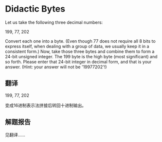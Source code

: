 # Didactic Bytes

Let us take the following three decimal numbers:

199, 77, 202

Convert each one into a byte. (Even though 77 does not require all 8 bits to express itself, when dealing with a group of data, we usually keep it in a consistent form.) Now, take those three bytes and combine them to form a 24-bit unsigned integer. The 199 byte is the high byte (most significant) and so forth. Please enter that 24-bit integer in decimal form, and that is your answer. (Hint: your answer will not be '19977202'!)

## 翻译

199, 77, 202

变成16进制表示法拼接后转回十进制输出。

## 解题报告

见翻译……


